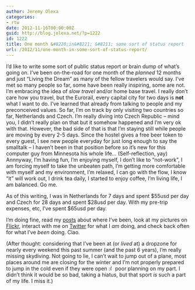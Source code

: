 ```yaml
---
author: Jeremy Olexa
categories:
- rtw
date: 2012-11-16T00:00:00Z
guid: http://blog.jolexa.net/?p=1222
id: 1222
title: One month &#8220;in&#8221; &#8211; some sort of status report
url: /2012/11/one-month-in-some-sort-of-status-report/
---
```


I&#8217;d like to write some sort of public status report or brain dump of what&#8217;s going on. I&#8217;ve been on-the-road for one month of the *planned* 12 months and just &#8220;Living the Dream&#8221; as many of the fellow travelers would say. I&#8217;ve met so many people so far, some have been really inspiring, some are not. I&#8217;m embracing the idea of *slow travel* and/or home base travel. I really don&#8217;t care how you travel, but the Eurorail, every capital city for two days is **not** what I want to do. I&#8217;ve learned that already from talking to people and my preconceived values. So far, I&#8217;m on track by only visiting two countries so far, Netherlands and Czech. I&#8217;m really diving into Czech Republic &#8211; mind you, I didn&#8217;t really plan on that but it somehow happened and I&#8217;m very ok with that. However, the bad side of that is that I&#8217;m staying still while people are moving by every 2-5 days. Since the hostel gives a free beer token to every guest, I see new people everyday for just long enough to say the smalltalk &#8211; I haven&#8217;t been in that position before so it&#8217;s new for this computer guy from Minnesota his whole life&#8230; (Self-reflection, yay) Annnyway, I&#8217;m having fun, I&#8217;m enjoying myself, I don&#8217;t like to &#8220;not-work&#8221;, I am forcing myself to take the unbeaten path, I&#8217;m getting more comfortable with myself and my environment, I&#8217;m relaxed, I can go with the flow, I know &#8220;it&#8221; will work out, I drink tea daily, I started to enjoy coffee, I&#8217;m living life, I am balanced. Go me.

As of this writing, I was in Netherlands for 7 days and spent $55usd per day and Czech for 28 days and spent $28usd per day. With my pre-trip expenses, etc, I&#8217;ve spent $65usd per day.

I&#8217;m doing fine, read my [posts][1] about where I&#8217;ve been, look at my pictures on [Flickr][2], interact with me on [Twitter][3] for what I *am* doing, and check back often for what I&#8217;ve *been* doing. Ciao.

(After thought: considering that I&#8217;ve been at (or *lived* at) a dropzone for nearly every weekend this past summer (and the past 6 years), I&#8217;m really missing skydiving. Not going to lie, I can&#8217;t wait to jump out of a plane, most places around me are closing for the winter and I&#8217;m not properly prepared to jump in the cold even if they were open <img src="http://blog.jolexa.net/wp-includes/images/smilies/frownie.png" alt=":(" class="wp-smiley" style="height: 1em; max-height: 1em;" /> poor planning on my part. I didn&#8217;t think it would be so bad, taking a hiatus, but that sport *is* such a part of my life. I miss it.)

 [1]: http://blog.jolexa.net/category/life/rtw/
 [2]: http://www.flickr.com/photos/jolexa/sets/
 [3]: http://twitter.com/jolexa